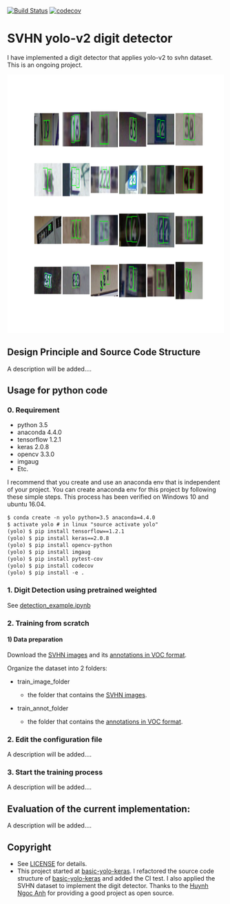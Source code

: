 [![Build Status](https://travis-ci.org/penny4860/Yolo-digit-detector.svg?branch=master)](https://travis-ci.org/penny4860/Yolo-digit-detector) [![codecov](https://codecov.io/gh/penny4860/Yolo-digit-detector/branch/master/graph/badge.svg)](https://codecov.io/gh/penny4860/Yolo-digit-detector)

# SVHN yolo-v2 digit detector

I have implemented a digit detector that applies yolo-v2 to svhn dataset. This is an ongoing project.

<img src="images/svhn.png" height="600">


## Design Principle and Source Code Structure

A description will be added....

## Usage for python code

### 0. Requirement

* python 3.5
* anaconda 4.4.0
* tensorflow 1.2.1
* keras 2.0.8
* opencv 3.3.0
* imgaug
* Etc.

I recommend that you create and use an anaconda env that is independent of your project. You can create anaconda env for this project by following these simple steps. This process has been verified on Windows 10 and ubuntu 16.04.

```
$ conda create -n yolo python=3.5 anaconda=4.4.0
$ activate yolo # in linux "source activate yolo"
(yolo) $ pip install tensorflow==1.2.1
(yolo) $ pip install keras==2.0.8
(yolo) $ pip install opencv-python
(yolo) $ pip install imgaug
(yolo) $ pip install pytest-cov
(yolo) $ pip install codecov
(yolo) $ pip install -e .
```

### 1. Digit Detection using pretrained weighted

See [detection_example.ipynb](https://github.com/penny4860/Yolo-digit-detector/blob/master/detection_example.ipynb)

### 2. Training from scratch



#### 1) Data preparation

Download the [SVHN images](http://ufldl.stanford.edu/housenumbers/) and its [annotations in VOC format](https://github.com/penny4860/svhn-voc-annotation-format).

Organize the dataset into 2 folders:

* train_image_folder
	* the folder that contains the [SVHN images](http://ufldl.stanford.edu/housenumbers/).

* train_annot_folder
	* the folder that contains the [annotations in VOC format](https://github.com/penny4860/svhn-voc-annotation-format).

### 2. Edit the configuration file

A description will be added....

### 3. Start the training process

A description will be added....

## Evaluation of the current implementation:

A description will be added....

## Copyright

* See [LICENSE](LICENSE) for details.
* This project started at [basic-yolo-keras](https://github.com/experiencor/basic-yolo-keras). I refactored the source code structure of [basic-yolo-keras](https://github.com/experiencor/basic-yolo-keras) and added the CI test. I also applied the SVHN dataset to implement the digit detector. Thanks to the [Huynh Ngoc Anh](https://github.com/experiencor) for providing a good project as open source.


